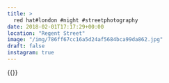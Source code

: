 ```yaml
---
title: >
  red hat#london #night #streetphotography
date: 2018-02-01T17:17:29+00:00
location: "Regent Street"
image: "/img/786ff67cc16a5d24af5684bca99da862.jpg"
draft: false
instagram: true
---
```


{{<photo src="/img/786ff67cc16a5d24af5684bca99da862.jpg">}}
